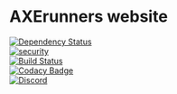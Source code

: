 # AXErunners website
[![Dependency Status](https://gemnasium.com/badges/github.com/AXErunners/axerunners.github.io.svg)](https://gemnasium.com/github.com/AXErunners/axerunners.github.io)<br />
[![security](https://hakiri.io/github/AXErunners/axerunners.github.io/master.svg)](https://hakiri.io/github/AXErunners/axerunners.github.io/master)<br />
[![Build Status](https://travis-ci.org/AXErunners/axerunners.github.io.svg?branch=master)](https://travis-ci.org/AXErunners/axerunners.github.io)<br />
[![Codacy Badge](https://api.codacy.com/project/badge/Grade/193c9f4ea288471ebed53a7d27b0df97)](https://app.codacy.com/app/AXErunners/axerunners.github.io?utm_source=github.com&utm_medium=referral&utm_content=AXErunners/axerunners.github.io&utm_campaign=badger)<br />
[![Discord](https://camo.githubusercontent.com/b12a95e20b7ca35f918c0ab5103fe56b6f44c067/68747470733a2f2f696d672e736869656c64732e696f2f62616467652f636861742d6f6e253230646973636f72642d3732383964612e737667)](https://discord.gg/RKE5PD9)<br />
